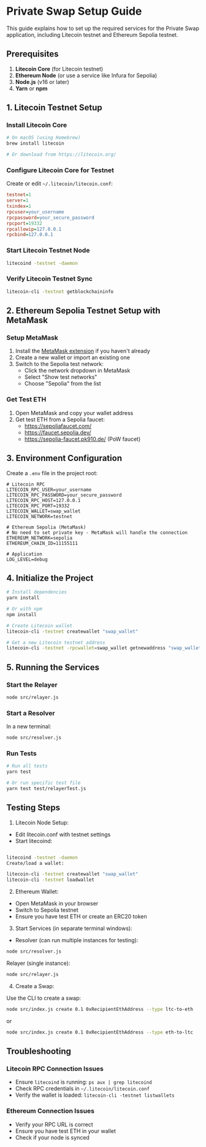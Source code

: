 # Private Swap Setup Guide

This guide explains how to set up the required services for the Private Swap application, including Litecoin testnet and Ethereum Sepolia testnet.

## Prerequisites

1. **Litecoin Core** (for Litecoin testnet)
2. **Ethereum Node** (or use a service like Infura for Sepolia)
3. **Node.js** (v16 or later)
4. **Yarn** or **npm**

## 1. Litecoin Testnet Setup

### Install Litecoin Core

```bash
# On macOS (using Homebrew)
brew install litecoin

# Or download from https://litecoin.org/
```

### Configure Litecoin Core for Testnet

Create or edit `~/.litecoin/litecoin.conf`:

```ini
testnet=1
server=1
txindex=1
rpcuser=your_username
rpcpassword=your_secure_password
rpcport=19332
rpcallowip=127.0.0.1
rpcbind=127.0.0.1
```

### Start Litecoin Testnet Node

```bash
litecoind -testnet -daemon
```

### Verify Litecoin Testnet Sync

```bash
litecoin-cli -testnet getblockchaininfo
```

## 2. Ethereum Sepolia Testnet Setup with MetaMask

### Setup MetaMask

1. Install the [MetaMask extension](https://metamask.io/download/) if you haven't already
2. Create a new wallet or import an existing one
3. Switch to the Sepolia test network:
   - Click the network dropdown in MetaMask
   - Select "Show test networks"
   - Choose "Sepolia" from the list

### Get Test ETH

1. Open MetaMask and copy your wallet address
2. Get test ETH from a Sepolia faucet:
   - https://sepoliafaucet.com/
   - https://faucet.sepolia.dev/
   - https://sepolia-faucet.pk910.de/ (PoW faucet)

## 3. Environment Configuration

Create a `.env` file in the project root:

```env
# Litecoin RPC
LITECOIN_RPC_USER=your_username
LITECOIN_RPC_PASSWORD=your_secure_password
LITECOIN_RPC_HOST=127.0.0.1
LITECOIN_RPC_PORT=19332
LITECOIN_WALLET=swap_wallet
LITECOIN_NETWORK=testnet

# Ethereum Sepolia (MetaMask)
# No need to set private key - MetaMask will handle the connection
ETHEREUM_NETWORK=sepolia
ETHEREUM_CHAIN_ID=11155111

# Application
LOG_LEVEL=debug
```

## 4. Initialize the Project

```bash
# Install dependencies
yarn install

# Or with npm
npm install

# Create Litecoin wallet
litecoin-cli -testnet createwallet "swap_wallet"

# Get a new Litecoin testnet address
litecoin-cli -testnet -rpcwallet=swap_wallet getnewaddress "swap_wallet"
```

## 5. Running the Services

### Start the Relayer

```bash
node src/relayer.js
```

### Start a Resolver

In a new terminal:

```bash
node src/resolver.js
```

### Run Tests

```bash
# Run all tests
yarn test

# Or run specific test file
yarn test test/relayerTest.js
```

## Testing Steps

1. Litecoin Node Setup:

- Edit litecoin.conf with testnet settings
- Start litecoind:

```bash

litecoind -testnet -daemon
Create/load a wallet:
```

```bash
litecoin-cli -testnet createwallet "swap_wallet"
litecoin-cli -testnet loadwallet
```

2. Ethereum Wallet:

- Open MetaMask in your browser
- Switch to Sepolia testnet
- Ensure you have test ETH or create an ERC20 token

3. Start Services (in separate terminal windows):

- Resolver (can run multiple instances for testing):

```bash
node src/resolver.js
```
Relayer (single instance):

```bash
node src/relayer.js
```

4. Create a Swap:

Use the CLI to create a swap:

```bash
node src/index.js create 0.1 0xRecipientEthAddress --type ltc-to-eth
```
or

```bash
node src/index.js create 0.1 0xRecipientEthAddress --type eth-to-ltc
```


## Troubleshooting

### Litecoin RPC Connection Issues
- Ensure `litecoind` is running: `ps aux | grep litecoind`
- Check RPC credentials in `~/.litecoin/litecoin.conf`
- Verify the wallet is loaded: `litecoin-cli -testnet listwallets`

### Ethereum Connection Issues
- Verify your RPC URL is correct
- Ensure you have test ETH in your wallet
- Check if your node is synced


